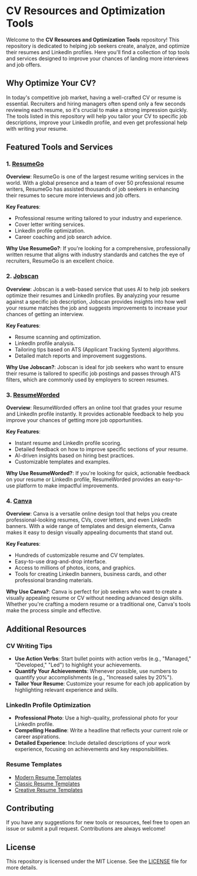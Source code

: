 # CV Resources and Optimization Tools

Welcome to the **CV Resources and Optimization Tools** repository! This repository is dedicated to helping job seekers create, analyze, and optimize their resumes and LinkedIn profiles. Here you'll find a collection of top tools and services designed to improve your chances of landing more interviews and job offers.

## Why Optimize Your CV?

In today's competitive job market, having a well-crafted CV or resume is essential. Recruiters and hiring managers often spend only a few seconds reviewing each resume, so it's crucial to make a strong impression quickly. The tools listed in this repository will help you tailor your CV to specific job descriptions, improve your LinkedIn profile, and even get professional help with writing your resume.

## Featured Tools and Services

### 1. [ResumeGo](https://www.resumego.net/)

**Overview**: ResumeGo is one of the largest resume writing services in the world. With a global presence and a team of over 50 professional resume writers, ResumeGo has assisted thousands of job seekers in enhancing their resumes to secure more interviews and job offers.

**Key Features**:
- Professional resume writing tailored to your industry and experience.
- Cover letter writing services.
- LinkedIn profile optimization.
- Career coaching and job search advice.

**Why Use ResumeGo?**: If you're looking for a comprehensive, professionally written resume that aligns with industry standards and catches the eye of recruiters, ResumeGo is an excellent choice.

### 2. [Jobscan](https://app.jobscan.co/auth/signup?redirect=https://app.jobscan.co/scan/28866649)

**Overview**: Jobscan is a web-based service that uses AI to help job seekers optimize their resumes and LinkedIn profiles. By analyzing your resume against a specific job description, Jobscan provides insights into how well your resume matches the job and suggests improvements to increase your chances of getting an interview.

**Key Features**:
- Resume scanning and optimization.
- LinkedIn profile analysis.
- Tailoring tips based on ATS (Applicant Tracking System) algorithms.
- Detailed match reports and improvement suggestions.

**Why Use Jobscan?**: Jobscan is ideal for job seekers who want to ensure their resume is tailored to specific job postings and passes through ATS filters, which are commonly used by employers to screen resumes.

### 3. [ResumeWorded](https://resumeworded.com/account-login.php?next-page=results)

**Overview**: ResumeWorded offers an online tool that grades your resume and LinkedIn profile instantly. It provides actionable feedback to help you improve your chances of getting more job opportunities.

**Key Features**:
- Instant resume and LinkedIn profile scoring.
- Detailed feedback on how to improve specific sections of your resume.
- AI-driven insights based on hiring best practices.
- Customizable templates and examples.

**Why Use ResumeWorded?**: If you're looking for quick, actionable feedback on your resume or LinkedIn profile, ResumeWorded provides an easy-to-use platform to make impactful improvements.

### 4. [Canva](https://www.canva.com/)

**Overview**: Canva is a versatile online design tool that helps you create professional-looking resumes, CVs, cover letters, and even LinkedIn banners. With a wide range of templates and design elements, Canva makes it easy to design visually appealing documents that stand out.

**Key Features**:
- Hundreds of customizable resume and CV templates.
- Easy-to-use drag-and-drop interface.
- Access to millions of photos, icons, and graphics.
- Tools for creating LinkedIn banners, business cards, and other professional branding materials.

**Why Use Canva?**: Canva is perfect for job seekers who want to create a visually appealing resume or CV without needing advanced design skills. Whether you're crafting a modern resume or a traditional one, Canva's tools make the process simple and effective.

## Additional Resources

### CV Writing Tips
- **Use Action Verbs**: Start bullet points with action verbs (e.g., "Managed," "Developed," "Led") to highlight your achievements.
- **Quantify Your Achievements**: Whenever possible, use numbers to quantify your accomplishments (e.g., "Increased sales by 20%").
- **Tailor Your Resume**: Customize your resume for each job application by highlighting relevant experience and skills.

### LinkedIn Profile Optimization
- **Professional Photo**: Use a high-quality, professional photo for your LinkedIn profile.
- **Compelling Headline**: Write a headline that reflects your current role or career aspirations.
- **Detailed Experience**: Include detailed descriptions of your work experience, focusing on achievements and key responsibilities.

### Resume Templates
- [Modern Resume Templates](#)
- [Classic Resume Templates](#)
- [Creative Resume Templates](#)

## Contributing

If you have any suggestions for new tools or resources, feel free to open an issue or submit a pull request. Contributions are always welcome!

## License

This repository is licensed under the MIT License. See the [LICENSE](LICENSE) file for more details.
